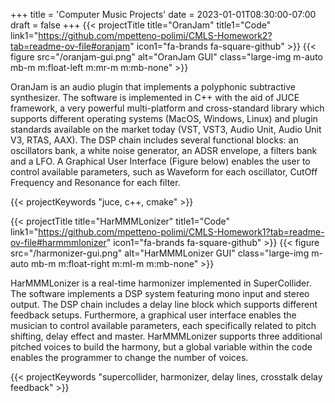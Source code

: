 +++
title = 'Computer Music Projects'
date = 2023-01-01T08:30:00-07:00
draft = false
+++
{{< projectTitle title="OranJam"
title1="Code" link1="https://github.com/mpetteno-polimi/CMLS-Homework2?tab=readme-ov-file#oranjam" icon1="fa-brands fa-square-github" >}}
{{< figure src="/oranjam-gui.png" alt="OranJam GUI" class="large-img m-auto mb-m m:float-left m:mr-m m:mb-none" >}}

OranJam is an audio plugin that implements a polyphonic subtractive synthesizer. The software is implemented in 
C++ with the aid of JUCE framework, a very powerful multi-platform and cross-standard library which
supports different operating systems (MacOS, Windows, Linux) and plugin standards available on the market today (VST, 
VST3, Audio Unit, Audio Unit V3, RTAS, AAX). The DSP chain includes several functional blocks: an oscillators bank, a 
white noise generator, an ADSR envelope, a filters bank and a LFO. A Graphical User Interface (Figure below) enables the 
user to control available parameters, such as Waveform for each oscillator, CutOff Frequency and Resonance for each 
filter.

{{< projectKeywords "juce, c++, cmake" >}}

<div class="m:mb-l clear-both"></div>

{{< projectTitle title="HarMMMLonizer"
title1="Code" link1="https://github.com/mpetteno-polimi/CMLS-Homework1?tab=readme-ov-file#harmmmlonizer" icon1="fa-brands fa-square-github" >}}
{{< figure src="/harmonizer-gui.png" alt="HarMMMLonizer GUI" class="large-img m-auto mb-m m:float-right m:ml-m m:mb-none" >}}

HarMMMLonizer is a real-time harmonizer implemented in SuperCollider. The software implements a DSP system featuring 
mono input and stereo output. The DSP chain includes a delay line block which supports different feedback setups. 
Furthermore, a graphical user interface enables the musician to control available parameters, each specifically related
to pitch shifting, delay effect and master. HarMMMLonizer supports three additional pitched voices to build the harmony,
but a global variable within the code enables the programmer to change the number of voices.

{{< projectKeywords "supercollider, harmonizer, delay lines, crosstalk delay feedback" >}}

<div class="m:mb-l clear-both"></div>
